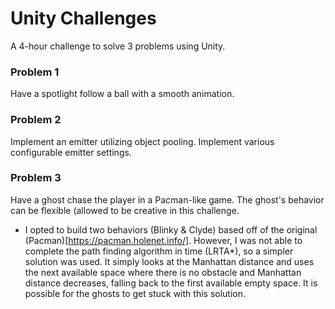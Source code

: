# Unity Challenges
A 4-hour challenge to solve 3 problems using Unity.

### Problem 1

Have a spotlight follow a ball with a smooth animation.

### Problem 2

Implement an emitter utilizing object pooling. Implement various configurable emitter settings.

### Problem 3

Have a ghost chase the player in a Pacman-like game. The ghost's behavior can be flexible (allowed to be creative in this challenge. 
- I opted to build two behaviors (Blinky & Clyde) based off of the original (Pacman)[https://pacman.holenet.info/]. However, I was not able to complete the path finding algorithm in time (LRTA*), so a simpler solution was used. It simply looks at the Manhattan distance and uses the next available space where there is no obstacle and Manhattan distance decreases, falling back to the first available empty space. It is possible for the ghosts to get stuck with this solution.
